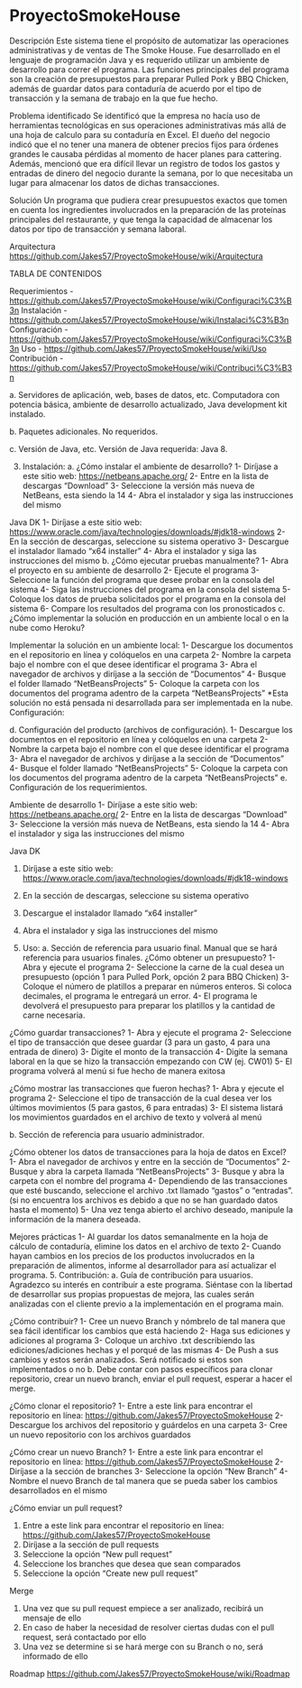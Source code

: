 # ProyectoSmokeHouse

Descripción
Este sistema tiene el propósito de automatizar las operaciones administrativas y de ventas de The Smoke House. Fue desarrollado en el lenguaje de programación Java y es requerido utilizar un ambiente de desarrollo para correr el programa.
Las funciones principales del programa son la creación de presupuestos para preparar Pulled Pork y BBQ Chicken, además de guardar datos para contaduría de acuerdo por el tipo de transacción y la semana de trabajo en la que fue hecho.

Problema identificado
Se identificó que la empresa no hacía uso de herramientas tecnológicas en sus operaciones administrativas más allá de una hoja de calculo para su contaduría en Excel. El dueño del negocio indicó que el no tener una manera de obtener precios fijos para órdenes grandes le causaba pérdidas al momento de hacer planes para cattering. Además, mencionó que era difícil llevar un registro de todos los gastos y entradas de dinero del negocio durante la semana, por lo que necesitaba un lugar para almacenar los datos de dichas transacciones.

Solución
Un programa que pudiera crear presupuestos exactos que tomen en cuenta los ingredientes involucrados en la preparación de las proteínas principales del restaurante, y que tenga la capacidad de almacenar los datos por tipo de transacción y semana laboral.
 
Arquitectura
https://github.com/Jakes57/ProyectoSmokeHouse/wiki/Arquitectura 

TABLA DE CONTENIDOS 

Requerimientos - https://github.com/Jakes57/ProyectoSmokeHouse/wiki/Configuraci%C3%B3n 
Instalación - https://github.com/Jakes57/ProyectoSmokeHouse/wiki/Instalaci%C3%B3n 
Configuración - https://github.com/Jakes57/ProyectoSmokeHouse/wiki/Configuraci%C3%B3n 
Uso - https://github.com/Jakes57/ProyectoSmokeHouse/wiki/Uso 
Contribución - https://github.com/Jakes57/ProyectoSmokeHouse/wiki/Contribuci%C3%B3n 


a.	Servidores de aplicación, web, bases de datos, etc.
Computadora con potencia básica, ambiente de desarrollo actualizado, Java development kit instalado. 

b.	Paquetes adicionales.
No requeridos.

c.	Versión de Java, etc.
Versión de Java requerida: Java 8.

3.	Instalación:
a.	¿Cómo instalar el ambiente de desarrollo?
1-	Diríjase a este sitio web: https://netbeans.apache.org/ 
2-	Entre en la lista de descargas “Download”
3-	Seleccione la versión más nueva de NetBeans, esta siendo la 14
4-	Abra el instalador y siga las instrucciones del mismo

Java DK
1-	Diríjase a este sitio web: https://www.oracle.com/java/technologies/downloads/#jdk18-windows 
2-	 En la sección de descargas, seleccione su sistema operativo
3-	Descargue el instalador llamado “x64 installer”
4-	Abra el instalador y siga las instrucciones del mismo
b.	¿Cómo ejecutar pruebas manualmente?
1-	Abra el proyecto en su ambiente de desarrollo
2-	Ejecute el programa
3-	Seleccione la función del programa que desee probar en la consola del sistema
4-	Siga las instrucciones del programa en la consola del sistema
5-	Coloque los datos de prueba solicitados por el programa en la consola del sistema
6-	Compare los resultados del programa con los pronosticados
c.	¿Cómo implementar la solución en producción en un ambiente local o en la nube como Heroku?

Implementar la solución en un ambiente local:
1-	Descargue los documentos en el repositorio en línea y colóquelos en una carpeta 
2-	Nombre la carpeta bajo el nombre con el que desee identificar el programa
3-	Abra el navegador de archivos y diríjase a la sección de “Documentos”
4-	Busque el folder llamado “NetBeansProjects”
5-	Coloque la carpeta con los documentos del programa adentro de la carpeta “NetBeansProjects”
*Esta solución no está pensada ni desarrollada para ser implementada en la nube.
Configuración:

d.	Configuración del producto (archivos de configuración).
1-	Descargue los documentos en el repositorio en línea y colóquelos en una carpeta 
2-	Nombre la carpeta bajo el nombre con el que desee identificar el programa
3-	Abra el navegador de archivos y diríjase a la sección de “Documentos”
4-	Busque el folder llamado “NetBeansProjects”
5-	Coloque la carpeta con los documentos del programa adentro de la carpeta “NetBeansProjects”
e.	Configuración de los requerimientos.

Ambiente de desarrollo
1-	Diríjase a este sitio web: https://netbeans.apache.org/ 
2-	Entre en la lista de descargas “Download”
3-	Seleccione la versión más nueva de NetBeans, esta siendo la 14
4-	Abra el instalador y siga las instrucciones del mismo

Java DK
1.	Diríjase a este sitio web: https://www.oracle.com/java/technologies/downloads/#jdk18-windows 
2.	En la sección de descargas, seleccione su sistema operativo
3.	Descargue el instalador llamado “x64 installer”
4.	Abra el instalador y siga las instrucciones del mismo

4.	Uso:
a.	Sección de referencia para usuario final. Manual que se hará referencia para usuarios finales.
¿Cómo obtener un presupuesto?
1-	Abra y ejecute el programa
2-	Seleccione la carne de la cual desea un presupuesto (opción 1 para Pulled Pork, opción 2 para BBQ Chicken)
3-	Coloque el número de platillos a preparar en números enteros. Si coloca decimales, el programa le entregará un error.
4-	El programa le devolverá el presupuesto para preparar los platillos y la cantidad de carne necesaria.
 
¿Cómo guardar transacciones?
1-	Abra y ejecute el programa
2-	Seleccione el tipo de transacción que desee guardar (3 para un gasto, 4 para una entrada de dinero)
3-	Digite el monto de la transacción
4-	Digite la semana laboral en la que se hizo la transacción empezando con CW (ej. CW01)
5-	El programa volverá al menú si fue hecho de manera exitosa
 
¿Cómo mostrar las transacciones que fueron hechas?
1-	Abra y ejecute el programa
2-	Seleccione el tipo de transacción de la cual desea ver los últimos movimientos (5 para gastos, 6 para entradas)
3-	El sistema listará los movimientos guardados en el archivo de texto y volverá al menú
 
b.	Sección de referencia para usuario administrador.

¿Cómo obtener los datos de transacciones para la hoja de datos en Excel?
1-	Abra el navegador de archivos y entre en la sección de “Documentos”
2-	Busque y abra la carpeta llamada “NetBeansProjects”
3-	Busque y abra la carpeta con el nombre del programa
4-	Dependiendo de las transacciones que esté buscando, seleccione el archivo .txt llamado “gastos” o “entradas”. (si no encuentra los archivos es debido a que no se han guardado datos hasta el momento)
5-	Una vez tenga abierto el archivo deseado, manipule la información de la manera deseada.

Mejores prácticas
1-	Al guardar los datos semanalmente en la hoja de cálculo de contaduría, elimine los datos en el archivo de texto 
2-	Cuando hayan cambios en los precios de los productos involucrados en la preparación de alimentos, informe al desarrollador para así actualizar el programa.
5.	Contribución:
a.	Guía de contribución para usuarios. 
Agradezco su interés en contribuir a este programa. Siéntase con la libertad de desarrollar sus propias propuestas de mejora, las cuales serán analizadas con el cliente previo a la implementación en el programa main.

¿Cómo contribuir?
1-	Cree un nuevo Branch y nómbrelo de tal manera que sea fácil identificar los cambios que está haciendo
2-	Haga sus ediciones y adiciones al programa 
3-	Coloque un archivo .txt describiendo las ediciones/adiciones hechas y el porqué de las mismas
4-	De Push a sus cambios y estos serán analizados. Será notificado si estos son implementados o no
b.	Debe contar con pasos específicos para clonar repositorio, crear un nuevo branch, enviar el pull request, esperar a hacer el merge.

¿Cómo clonar el repositorio?
1-	Entre a este link para encontrar el repositorio en línea: https://github.com/Jakes57/ProyectoSmokeHouse 
2-	Descargue los archivos del repositorio y guárdelos en una carpeta
3-	Cree un nuevo repositorio con los archivos guardados

¿Cómo crear un nuevo Branch?
1-	Entre a este link para encontrar el repositorio en línea: https://github.com/Jakes57/ProyectoSmokeHouse 
2-	Diríjase a la sección de branches
3-	Seleccione la opción “New Branch”
4-	Nombre el nuevo Branch de tal manera que se pueda saber los cambios desarrollados en el mismo

¿Cómo enviar un pull request?
1.	Entre a este link para encontrar el repositorio en línea: https://github.com/Jakes57/ProyectoSmokeHouse 
2.	Diríjase a la sección de pull requests
3.	Seleccione la opción “New pull request”
4.	Seleccione los branches que desea que sean comparados
5.	Seleccione la opción “Create new pull request”

Merge
1.	Una vez que su pull request empiece a ser analizado, recibirá un mensaje de ello
2.	En caso de haber la necesidad de resolver ciertas dudas con el pull request, será contactado por ello
3.	Una vez se determine si se hará merge con su Branch o no, será informado de ello

Roadmap
https://github.com/Jakes57/ProyectoSmokeHouse/wiki/Roadmap

